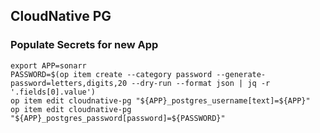 ## CloudNative PG

### Populate Secrets for new App

```
export APP=sonarr
PASSWORD=$(op item create --category password --generate-password=letters,digits,20 --dry-run --format json | jq -r '.fields[0].value')
op item edit cloudnative-pg "${APP}_postgres_username[text]=${APP}"
op item edit cloudnative-pg "${APP}_postgres_password[password]=${PASSWORD}"
```

